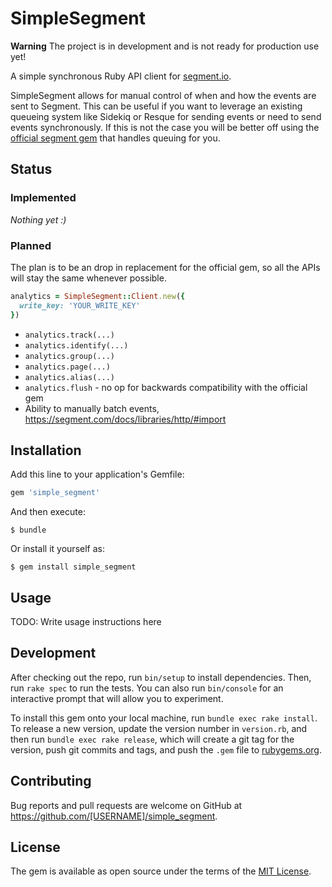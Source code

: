 # SimpleSegment

**Warning** The project is in development and is not ready for production use yet!

A simple synchronous Ruby API client for [segment.io](segment.io).

SimpleSegment allows for manual control of when and how the events are sent to Segment. This can be useful if you want to leverage an existing queueing system like Sidekiq or Resque for sending events or need to send events synchronously. If this is not the case you will be better off using the [official segment gem](https://github.com/segmentio/analytics-ruby) that handles queuing for you.

## Status

### Implemented
*Nothing yet :)*

### Planned

The plan is to be an drop in replacement for the official gem, so all the APIs will stay the same whenever possible.

```ruby
analytics = SimpleSegment::Client.new({
  write_key: 'YOUR_WRITE_KEY'
})
```

- `analytics.track(...)`
- `analytics.identify(...)`
- `analytics.group(...)`
- `analytics.page(...)`
- `analytics.alias(...)`
- `analytics.flush` - no op for backwards compatibility with the official gem
- Ability to manually batch events, https://segment.com/docs/libraries/http/#import

## Installation

Add this line to your application's Gemfile:

```ruby
gem 'simple_segment'
```

And then execute:

    $ bundle

Or install it yourself as:

    $ gem install simple_segment

## Usage

TODO: Write usage instructions here

## Development

After checking out the repo, run `bin/setup` to install dependencies. Then, run `rake spec` to run the tests. You can also run `bin/console` for an interactive prompt that will allow you to experiment.

To install this gem onto your local machine, run `bundle exec rake install`. To release a new version, update the version number in `version.rb`, and then run `bundle exec rake release`, which will create a git tag for the version, push git commits and tags, and push the `.gem` file to [rubygems.org](https://rubygems.org).

## Contributing

Bug reports and pull requests are welcome on GitHub at https://github.com/[USERNAME]/simple_segment.


## License

The gem is available as open source under the terms of the [MIT License](http://opensource.org/licenses/MIT).
